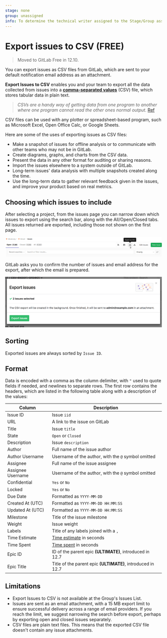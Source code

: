 ```yaml
---
stage: none
group: unassigned
info: To determine the technical writer assigned to the Stage/Group associated with this page, see https://about.gitlab.com/handbook/engineering/ux/technical-writing/#assignments
---
```


# Export issues to CSV **(FREE)**

> Moved to GitLab Free in 12.10.

You can export issues as CSV files from GitLab, which are sent to your default
notification email address as an attachment.

**Export Issues to CSV** enables you and your team to export all the data
collected from issues into a **[comma-separated values](https://en.wikipedia.org/wiki/Comma-separated_values)** (CSV)
file, which stores tabular data in plain text.

> _CSVs are a handy way of getting data from one program to another where one
program cannot read the other ones normal output._ [Ref](https://www.quora.com/What-is-a-CSV-file-and-its-uses)

<!-- vale gitlab.Spelling = NO -->

CSV files can be used with any plotter or spreadsheet-based program, such as
Microsoft Excel, Open Office Calc, or Google Sheets.

<!-- vale gitlab.Spelling = YES -->

Here are some of the uses of exporting issues as CSV files:

- Make a snapshot of issues for offline analysis or to communicate with other
  teams who may not be in GitLab.
- Create diagrams, graphs, and charts from the CSV data.
- Present the data in any other format for auditing or sharing reasons.
- Import the issues elsewhere to a system outside of GitLab.
- Long-term issues' data analysis with multiple snapshots created along the
  time.
- Use the long-term data to gather relevant feedback given in the issues, and
  improve your product based on real metrics.

## Choosing which issues to include

After selecting a project, from the issues page you can narrow down which
issues to export using the search bar, along with the All/Open/Closed tabs. All
issues returned are exported, including those not shown on the first page.

![CSV export button](img/csv_export_button_v12_9.png)

GitLab asks you to confirm the number of issues and email address for the
export, after which the email is prepared.

![CSV export modal dialog](img/csv_export_modal.png)

## Sorting

Exported issues are always sorted by `Issue ID`.

## Format

Data is encoded with a comma as the column delimiter, with `"` used to quote
fields if needed, and newlines to separate rows. The first row contains the
headers, which are listed in the following table along with a description of
the values:

| Column            | Description |
|-------------------|-------------|
| Issue ID          | Issue `iid` |
| URL               | A link to the issue on GitLab |
| Title             | Issue `title` |
| State             | `Open` or `Closed` |
| Description       | Issue `description` |
| Author            | Full name of the issue author |
| Author Username   | Username of the author, with the `@` symbol omitted |
| Assignee          | Full name of the issue assignee |
| Assignee Username | Username of the author, with the `@` symbol omitted |
| Confidential      | `Yes` or `No` |
| Locked            | `Yes` or `No` |
| Due Date          | Formatted as `YYYY-MM-DD` |
| Created At (UTC)  | Formatted as `YYYY-MM-DD HH:MM:SS` |
| Updated At (UTC)  | Formatted as `YYYY-MM-DD HH:MM:SS` |
| Milestone         | Title of the issue milestone |
| Weight            | Issue weight |
| Labels            | Title of any labels joined with a `,` |
| Time Estimate     | [Time estimate](../time_tracking.md#estimates) in seconds |
| Time Spent        | [Time spent](../time_tracking.md#time-spent) in seconds |
| Epic ID           | ID of the parent epic **(ULTIMATE)**, introduced in 12.7 |
| Epic Title        | Title of the parent epic **(ULTIMATE)**, introduced in 12.7 |

## Limitations

- Export Issues to CSV is not available at the Group's Issues List.
- Issues are sent as an email attachment, with a 15 MB export limit to ensure
  successful delivery across a range of email providers. If you reach the limit,
  we suggest narrowing the search before export, perhaps by exporting open and
  closed issues separately.
- CSV files are plain text files. This means that the exported CSV file doesn't
  contain any issue attachments.
